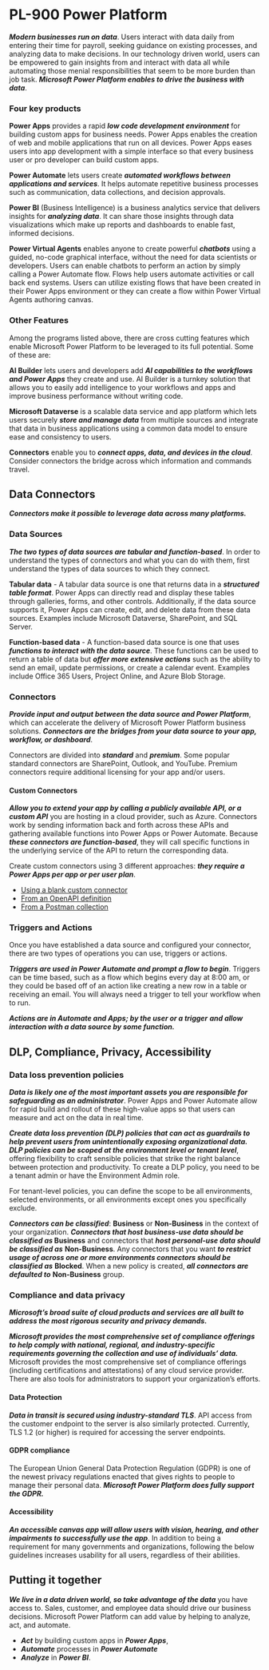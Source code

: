 # PL-900 Power Platform

***Modern businesses run on data***. Users interact with data daily from entering their time for payroll, seeking guidance on existing processes, and analyzing data to make decisions. In our technology driven world, users can be empowered to gain insights from and interact with data all while automating those menial responsibilities that seem to be more burden than job task. ***Microsoft Power Platform enables to drive the business with data***. 

### Four key products

**Power Apps** provides a rapid ***low code development environment*** for building custom apps for business needs. Power Apps enables the creation of web and mobile applications that run on all devices. Power Apps eases users into app development with a simple interface so that every business user or pro developer can build custom apps.

**Power Automate** lets users create ***automated workflows between applications and services***. It helps automate repetitive business processes such as communication, data collections, and decision approvals.

**Power BI** (Business Intelligence) is a business analytics service that delivers insights for ***analyzing data***. It can share those insights through data visualizations which make up reports and dashboards to enable fast, informed decisions.

**Power Virtual Agents** enables anyone to create powerful ***chatbots*** using a guided, no-code graphical interface, without the need for data scientists or developers. Users can enable chatbots to perform an action by simply calling a Power Automate flow. Flows help users automate activities or call back end systems. Users can utilize existing flows that have been created in their Power Apps environment or they can create a flow within Power Virtual Agents authoring canvas.

### Other Features

Among the programs listed above, there are cross cutting features which enable Microsoft Power Platform to be leveraged to its full potential. Some of these are:

**AI Builder** lets users and developers add ***AI capabilities to the workflows and Power Apps*** they create and use. AI Builder is a turnkey solution that allows you to easily add intelligence to your workflows and apps and improve business performance without writing code.

**Microsoft Dataverse** is a scalable data service and app platform which lets users securely ***store and manage data*** from multiple sources and integrate that data in business applications using a common data model to ensure ease and consistency to users. 

**Connectors** enable you to ***connect apps, data, and devices in the cloud***. Consider connectors the bridge across which information and commands travel. 

## Data Connectors

***Connectors make it possible to leverage data across many platforms.***

### Data Sources

***The two types of data sources are tabular and function-based***. In order to understand the types of connectors and what you can do with them, first understand the types of data sources to which they connect. 

**Tabular data** - A tabular data source is one that returns data in a ***structured table format***. Power Apps can directly read and display these tables through galleries, forms, and other controls. Additionally, if the data source supports it, Power Apps can create, edit, and delete data from these data sources. Examples include Microsoft Dataverse, SharePoint, and SQL Server.

**Function-based data** - A function-based data source is one that uses ***functions to interact with the data source***. These functions can be used to return a table of data but ***offer more extensive actions*** such as the ability to send an email, update permissions, or create a calendar event. Examples include Office 365 Users, Project Online, and Azure Blob Storage.

### Connectors

***Provide input and output between the data source and Power Platform***, which can accelerate the delivery of Microsoft Power Platform business solutions. ***Connectors are the*** ***bridges from your data source to your app, workflow, or dashboard***. 

Connectors are divided into ***standard*** and ***premium***. Some popular standard connectors are SharePoint, Outlook, and YouTube. Premium connectors require additional licensing for your app and/or users. 

#### Custom Connectors

***Allow you to extend your app by calling a publicly available API, or a custom API*** you are hosting in a cloud provider, such as Azure. Connectors work by sending information back and forth across these APIs and gathering available functions into Power Apps or Power Automate. Because ***these connectors are function-based***, they will call specific functions in the underlying service of the API to return the corresponding data.

Create custom connectors using 3 different approaches: ***they require a Power Apps per app or per user plan***. 

- [Using a blank custom connector](https://docs.microsoft.com/en-us/connectors/custom-connectors/define-blank)
- [From an OpenAPI definition](https://docs.microsoft.com/en-us/connectors/custom-connectors/define-openapi-definition)
- [From a Postman collection](https://docs.microsoft.com/en-us/connectors/custom-connectors/define-postman-collection)

### Triggers and Actions

Once you have established a data source and configured your connector, there are two types of operations you can use, triggers or actions.

***Triggers are used in Power Automate and prompt a flow to begin***. Triggers can be time based, such as a flow which begins every day at 8:00 am, or they could be based off of an action like creating a new row in a table or receiving an email. You will always need a trigger to tell your workflow when to run.

***Actions are in Automate and Apps; by the user or a trigger*** ***and allow interaction with a data source by some function.*** 

## DLP, Compliance, Privacy, Accessibility

### Data loss prevention policies

***Data is likely one of the most important assets you are responsible for safeguarding as an administrator***. Power Apps and Power Automate allow for rapid build and rollout of these high-value apps so that users can measure and act on the data in real time. 

***Create data loss prevention (DLP) policies that can act as guardrails to help prevent users from unintentionally exposing organizational data.*** ***DLP policies can be scoped at the environment level or tenant level***, offering flexibility to craft sensible policies that strike the right balance between protection and productivity. To create a DLP policy, you need to be a tenant admin or have the Environment Admin role.

For tenant-level policies, you can define the scope to be all environments, selected environments, or all environments except ones you specifically exclude.

***Connectors can be classified***: **Business** or **Non-Business** in the context of your organization. ***Connectors that host business-use data should be classified as* Business** and connectors that ***host personal-use data should be classified as*** **Non-Business**. Any connectors that you want ***to restrict usage of across one or more environments connectors should be classified as*** **Blocked**. When a new policy is created, ***all connectors are defaulted to*** **Non-Business** group. 

### Compliance and data privacy

***Microsoft’s broad suite of cloud products and services are all built to address the most rigorous security and privacy demands.*** 

***Microsoft provides the most comprehensive set of compliance offerings to help comply with national, regional, and industry-specific requirements governing the collection and use of individuals’ data.*** Microsoft provides the most comprehensive set of compliance offerings (including certifications and attestations) of any cloud service provider. There are also tools for administrators to support your organization’s efforts. 

#### Data Protection

***Data in transit is secured using industry-standard TLS***. API access from the customer endpoint to the server is also similarly protected. Currently, TLS 1.2 (or higher) is required for accessing the server endpoints.

#### GDPR compliance

The European Union General Data Protection Regulation (GDPR) is one of the newest privacy regulations enacted that gives rights to people to manage their personal data. ***Microsoft Power Platform does fully support the GDPR.*** 

#### Accessibility

***An accessible canvas app will allow users with vision, hearing, and other impairments to successfully use the app***. In addition to being a requirement for many governments and organizations, following the below guidelines increases usability for all users, regardless of their abilities. 

## Putting it together

***We live in a data driven world, so take advantage of the data*** you have access to. Sales, customer, and employee data should drive our business decisions. Microsoft Power Platform can add value by helping to analyze, act, and automate. 

- ***Act*** by building custom apps in ***Power Apps***, 
- ***Automate*** processes in ***Power Automate***
- ***Analyze*** in ***Power BI***.

